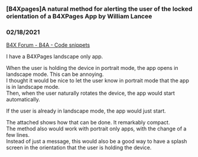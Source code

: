 ### [B4Xpages]A natural method for alerting the user of the locked orientation of a B4XPages App by William Lancee
### 02/18/2021
[B4X Forum - B4A - Code snippets](https://www.b4x.com/android/forum/threads/127803/)

I have a B4XPages landscape only app.  
  
When the user is holding the device in portrait mode, the app opens in landscape mode. This can be annoying.  
I thought it would be nice to let the user know in portrait mode that the app is in landscape mode.  
Then, when the user naturally rotates the device, the app would start automatically.  
  
If the user is already in landscape mode, the app would just start.  
  
The attached shows how that can be done. It remarkably compact.  
The method also would work with portrait only apps, with the change of a few lines.  
Instead of just a message, this would also be a good way to have a splash screen in the orientation that the user is holding the device.
